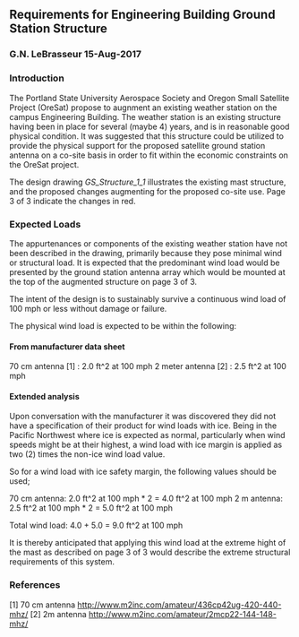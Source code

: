 ## Requirements for Engineering Building Ground Station Structure
### G.N. LeBrasseur  15-Aug-2017


### Introduction

The Portland State University Aerospace Society and Oregon Small Satellite Project (OreSat) propose
to augnment an existing weather station on the campus Engineering Building. The weather station is an
existing structure having been in place for several (maybe 4) years, and is in reasonable good physical
condition. It was suggested that this structure could be utilized to provide the physical support for the
proposed satellite ground station antenna on a co-site basis in order to fit within the economic constraints
on the OreSat project.

The design drawing *GS_Structure_1_1* illustrates the existing mast structure, and the proposed changes
augmenting for the proposed co-site use. Page 3 of 3 indicate the changes in red.


### Expected Loads

The appurtenances or components of the existing weather station have not been described in the drawing, primarily
because they pose minimal wind or structural load. It is expected that the predominant wind load would be presented
by the ground station antenna array which would be mounted at the top of the augmented structure on page 3 of 3.

The intent of the design is to sustainably survive a continuous wind load of 100 mph or less without damage or failure.

The physical wind load is expected to be within the following:


#### From manufacturer data sheet

70 cm antenna [1] : 2.0 ft^2 at 100 mph
2 meter antenna [2] : 2.5 ft^2 at 100 mph


#### Extended analysis

Upon conversation with the manufacturer it was discovered they did not have a specification of their product for
wind loads with ice. Being in the Pacific Northwest where ice is expected as normal, particularly when wind speeds
might be at their highest, a wind load with ice margin is applied as two (2) times the non-ice wind load value.

So for a wind load with ice safety margin, the following values should be used;

70 cm antenna: 2.0 ft^2 at 100 mph * 2 = 4.0 ft^2 at 100 mph
2 m antenna:  2.5 ft^2 at 100 mph * 2 = 5.0 ft^2 at 100 mph

Total wind load: 4.0 + 5.0 = 9.0 ft^2 at 100 mph


It is thereby anticipated that applying this wind load at the extreme hight of the mast as described on page 3 of 3
would describe the extreme structural requirements of this system.


### References

[1]  70 cm antenna  http://www.m2inc.com/amateur/436cp42ug-420-440-mhz/
[2]  2m antenna     http://www.m2inc.com/amateur/2mcp22-144-148-mhz/

